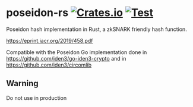 # poseidon-rs [![Crates.io](https://img.shields.io/crates/v/poseidon-rs.svg)](https://crates.io/crates/poseidon-rs) [![Test](https://github.com/arnaucube/poseidon-rs/workflows/Test/badge.svg)](https://github.com/arnaucube/poseidon-rs/actions?query=workflow%3ATest)

Poseidon hash implementation in Rust, a zkSNARK friendly hash function.

https://eprint.iacr.org/2019/458.pdf

Compatible with the Poseidon Go implementation done in https://github.com/iden3/go-iden3-crypto and in https://github.com/iden3/circomlib

## Warning
Do not use in production

